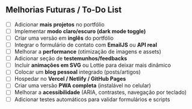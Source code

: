 ## Melhorias Futuras / To-Do List

- [ ] Adicionar **mais projetos** no portfólio  
- [ ] Implementar **modo claro/escuro (dark mode toggle)**  
- [ ] Criar uma versão em **inglês** do portfólio  
- [ ] Integrar o formulário de contato com **EmailJS** ou **API real**  
- [ ] Melhorar a **performance** (otimização de imagens e assets)  
- [ ] Adicionar seção de **testemunhos/feedbacks**  
- [ ] Incluir **animações em SVG** ou Lottie para deixar mais dinâmico  
- [ ] Colocar um **blog pessoal** integrado (posts/artigos)  
- [ ] Hospedar no **Vercel / Netlify / GitHub Pages**  
- [ ] Criar uma versão **PWA completa** (instalável no celular)  
- [ ] Melhorar a **acessibilidade** (ARIA, contrastes, navegação por teclado)  
- [ ] Adicionar testes automáticos para validar formulários e scripts  
